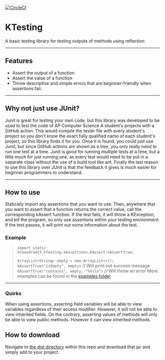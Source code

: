 [![CircleCI](https://circleci.com/gh/kchandra423/KTesting/tree/master.svg?style=svg)](https://circleci.com/gh/kchandra423/KTesting/tree/master)
# KTesting

A basic testing library for testing outputs of methods using reflection
***

## Features

- Assert the output of a function
- Assert the value of a function
- Throw descriptive and simple errors that are beginner-friendly when assertions fail.

***

## Why not just use JUnit?

Junit is great for testing your own code, but this library was developed to be used to test the code of AP Computer
Science A student's projects with a GitHub action. This would compile the tester file with every student's project so
you don't know the exact fully qualified name of each student's project, so this library finds it for you. Once it is
found, you could just use Junit, but since GitHub actions are shown as a tree, you only really need to run one test at a
time. Junit is good for running multiple tests at a time, but a little much for just running one, as every test would
need to be put in a separate class without the use of a build tool like ant. Finally the last reason to use this library
over JUnit is that the feedback it gives is much easier for beginner programmers to understand.
***

## How to use

Statically import any assertions that you want to use. Then, anywhere that you want to assert that a function returns
the correct value, call the corresponding kAssert function. If the test fails, it will throw a KException, and kill the
program, so only use assertions within your testing environment. If the test passes, it will print out some information
about the test.

### Example

> `import static kchandra423.kTesting.kAssertions.KAssert.kAssertTrue;`
>
> `ArrayList<String> empty = new ArrayList<>();`  
> `kAssertTrue("isEmpty", empty)` // Will print out success message  
> `kAssertTrue("contains", empty, "hello")` // Will throw an error More examples can be found in the [examples folder](src/test/java/examples)
***

### Quirks

When using assertions, asserting field variables will be able to view variables regardless of their access modifier.
However, it will not be able to view inherited fields. On the contrary, asserting values of methods will only be able to
view public methods. However it can view inherited methods.

## How to download

Navigate to [the dist directory](dist/KTesting.jar)
within this repo and download that jar and simply add to your project.
